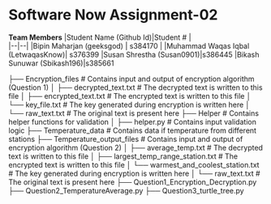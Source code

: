 # Software Now Assignment-02
**Team Members**
|Student Name (Github Id)|Student # |  
|--|--|
|Bipin Maharjan (geeksgod)  | s384170 |
|Muhammad Waqas Iqbal (LetwaqasKnow)| s376399
|Susan Shrestha (Susan0901)|s386445
|Bikash Sunuwar (Sbikash196)|s385661

├── Encryption_files                    # Contains input and output of encryption algorithm (Question 1)
    │   ├── decrypted_text.txt          # The decrypted text is written to this file
    │   ├── encrypted_text.txt          # The encrypted text is written to this file
    │   └── key_file.txt                # The key generated during encryption is written here
    │   └── raw_text.txt                # The original text is present here
├── Helper                              # Contains helper functions for validation
    │   ├── helper.py                   # Contains input validation logic
├── Temperature_data                    # Contains data if temperature from different stations
├── Temperature_output_files                    # Contains input and output of encryption algorithm (Question 2)
    │   ├── average_temp.txt            # The decrypted text is written to this file
    │   ├── largest_temp_range_station.txt      # The encrypted text is written to this file
    │   └── warmest_and_coolest_station.txt     # The key generated during encryption is written here
    │   └── raw_text.txt                # The original text is present here
├── Question1_Encryption_Decryption.py  
├── Question2_TemperatureAverage.py
├── Question3_turtle_tree.py





